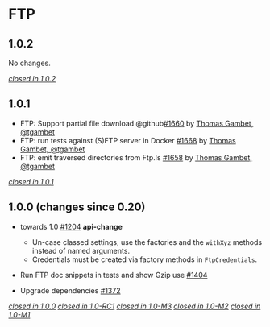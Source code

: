 # FTP

## 1.0.2

No changes.

[*closed in 1.0.2*](https://github.com/akka/alpakka/issues?q=is%3Aclosed+milestone%3A1.0.2+label%3Ap%3Aftp)


## 1.0.1

* FTP: Support partial file download @github[#1660](#1660) by [Thomas Gambet, @tgambet](https://github.com/tgambet)
* FTP: run tests against (S)FTP server in Docker [#1668](https://github.com/akka/alpakka/pull/1668) by [Thomas Gambet, @tgambet](https://github.com/tgambet) 
* FTP: emit traversed directories from Ftp.ls [#1658](https://github.com/akka/alpakka/pull/1658) by [Thomas Gambet, @tgambet](https://github.com/tgambet)

[*closed in 1.0.1*](https://github.com/akka/alpakka/issues?q=is%3Aclosed+milestone%3A1.0.1+label%3Ap%3Aftp)


## 1.0.0 (changes since 0.20)

* towards 1.0 [#1204](https://github.com/akka/alpakka/pull/1204)  **api-change** 
    * Un-case classed settings, use the factories and the `withXyz` methods instead of named arguments.
    * Credentials must be created via factory methods in `FtpCredentials`.

* Run FTP doc snippets in tests and show Gzip use [#1404](https://github.com/akka/alpakka/pull/1404)

* Upgrade dependencies [#1372](https://github.com/akka/alpakka/pull/1372) 

[*closed in 1.0.0*](https://github.com/akka/alpakka/issues?q=is%3Aclosed+milestone%3A1.0.0+label%3Ap%3Aftp)
[*closed in 1.0-RC1*](https://github.com/akka/alpakka/issues?q=is%3Aclosed+milestone%3A1.0-RC1+label%3Ap%3Aftp)
[*closed in 1.0-M3*](https://github.com/akka/alpakka/issues?q=is%3Aclosed+milestone%3A1.0-M3+label%3Ap%3Aftp)
[*closed in 1.0-M2*](https://github.com/akka/alpakka/issues?q=is%3Aclosed+milestone%3A1.0-M2+label%3Ap%3Aftp)
[*closed in 1.0-M1*](https://github.com/akka/alpakka/issues?q=is%3Aclosed+milestone%3A1.0-M1+label%3Ap%3Aftp)
